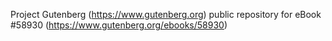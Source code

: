 Project Gutenberg (https://www.gutenberg.org) public repository for
eBook #58930 (https://www.gutenberg.org/ebooks/58930)
